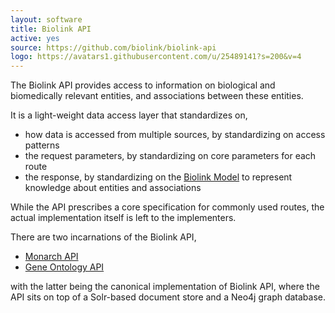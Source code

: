 ```yaml
---
layout: software
title: Biolink API
active: yes
source: https://github.com/biolink/biolink-api
logo: https://avatars1.githubusercontent.com/u/25489141?s=200&v=4
---
```


The Biolink API provides access to information on biological and biomedically relevant entities, 
and associations between these entities. 

It is a light-weight data access layer that standardizes on,
- how data is accessed from multiple sources, by standardizing on access patterns
- the request parameters, by standardizing on core parameters for each route
- the response, by standardizing on the [Biolink Model](https://biolink.github.io/biolink-model/) to represent 
knowledge about entities and associations

While the API prescribes a core specification for commonly used routes, the actual implementation itself 
is left to the implementers.

There are two incarnations of the Biolink API,
- [Monarch API](http://api.monarchinitiative.org/api/)
- [Gene Ontology API](http://api.geneontology.org/api/)

with the latter being the canonical implementation of Biolink API, where the API sits on top of a 
Solr-based document store and a Neo4j graph database.
